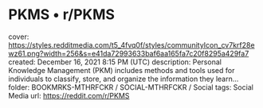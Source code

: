 # PKMS • r/PKMS

cover: https://styles.redditmedia.com/t5_4fvq0f/styles/communityIcon_cv7krf28ewz61.png?width=256&s=e41da72993633baf6aa165fa7c20f8295a429fa7
created: December 16, 2021 8:15 PM (UTC)
description: Personal Knowledge Management (PKM) includes methods and tools used for individuals to classify, store, and organize the information they learn...
folder: BOOKMRKS-MTHRFCKR / SOCIAL-MTHRFCKR / Social
tags: Social Media
url: https://reddit.com/r/PKMS